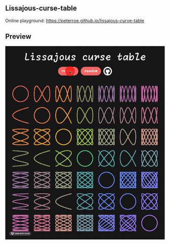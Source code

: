 ## Lissajous-curse-table

Online playground: https://peterroe.github.io/lissajous-curve-table

## Preview

<img src="./demo.gif" />